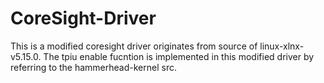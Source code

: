 # CoreSight-Driver
This is a modified coresight driver originates from source of linux-xlnx-v5.15.0. The tpiu enable fucntion is implemented in this modified driver by referring to the hammerhead-kernel src.
